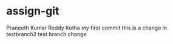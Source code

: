 # assign-git
Praneeth Kumar Reddy Kotha
my first commit
this is a change in testbranch2
test branch change

